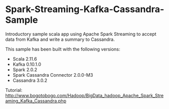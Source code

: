 # Spark-Streaming-Kafka-Cassandra-Sample
Introductory sample scala app using Apache Spark Streaming to accept data from Kafka and write a summary to Cassandra.

This sample has been built with the following versions:
- Scala 2.11.6
- Kafka 0.10.1.0
- Spark 2.0.2
- Spark Cassandra Connector 2.0.0-M3
- Cassandra 3.0.2

Tutorial: http://www.bogotobogo.com/Hadoop/BigData_hadoop_Apache_Spark_Streaming_Kafka_Cassandra.php
